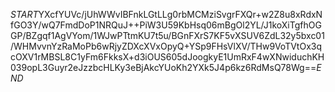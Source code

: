$START$YXcfYUVc/jUhWWvIBFnkLGtLLg0rbMCMziSvgrFXQr+w2Z8u8xRdxNfGO3Y/wQ7FmdDoP1NRQuJ++PiW3U59KbHsq06mBgOl2YL/J1koXiTgfhOGGP/BZgqf1AgVYom/1WJwPTtmKU7t5u/BGnFXrS7KF5vXSUV6ZdL32y5bxc01/WHMvvnYzRaMoPb6wRjyZDXcXVxOpyQ+YSp9FHsVlXV/THw9VoTVtOx3qcOXV1rMBSL8C1yFm6FkksX+d3iOUS605dJoogkyE1UmRxF4wXNwiduchKH039opL3Guyr2eJzzbcHLKy3eBjAkcYUoKh2YXk5J4p6kz6RdMsQ78Wg==$END$